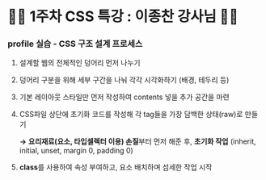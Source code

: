 # 🧚🏻 1주차 CSS 특강 : 이종찬 강사님 🧚🏻

###  profile 실습 - CSS 구조 설계 프로세스 

1. 설계할 웹의 전체적인 덩어리 먼저 나누기 <div></div> 

2. 덩어리 구분을 위해 세부 구간을 나눠 각각 시각화하기 (배경, 테두리 등)

3. 기본 레이아웃 스타일만 먼저 작성하여 contents 넣을 추가 공간을 마련

4.  CSS파일 상단에 초기화 코드를 작성해 각 tag들을 가장 담백한 상태(raw)로 만들기  

    **→** **요리재료(요소, 타입셀렉터 이용) 손질**부터 먼저 해준 후, **초기화 작업** (inherit, initial, unset, margin 0, padding 0)

5. **class**를 사용하여 속성 부여하고, 요소 배치하며 섬세한 작업 시작 
